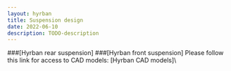 ```yaml
---
layout: hyrban
title: Suspension design
date: 2022-06-10
description: TODO-description
---
```





###[Hyrban rear suspension]
###[Hyrban front suspension]
Please follow this link for access to CAD models: [Hyrban CAD models]\\
